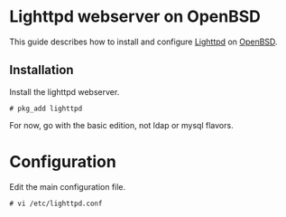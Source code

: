 # Lighttpd webserver on OpenBSD

This guide describes how to install and configure
[Lighttpd](https://lighttpd.net) on [OpenBSD](https://openbsd.org).


## Installation

Install the lighttpd webserver.

```
# pkg_add lighttpd
```

For now, go with the basic edition, not ldap or mysql flavors.


# Configuration

Edit the main configuration file.

```
# vi /etc/lighttpd.conf
```

